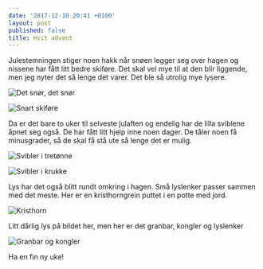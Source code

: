```yaml
---
date: '2017-12-10 20:41 +0100'
layout: post
published: false
title: Hvit advent
---
```


Julestemningen stiger noen hakk når snøen legger seg over hagen og nissene har fått litt bedre skiføre. Det skal vel mye til at den blir liggende, men jeg nyter det så lenge det varer.  Det ble så utrolig mye lysere.

![Det snør, det snør]({{site.baseurl}}/assets/img/_MG_0706.JPG)

![Snart skiføre]({{site.baseurl}}/assets/img/_MG_0721.JPG)

Da er det bare to uker til selveste julaften og endelig har de lilla sviblene åpnet seg også. De har fått litt hjelp inne noen dager. De tåler noen få minusgrader, så de skal få stå ute så lenge det er mulig. 

![Svibler i tretønne]({{site.baseurl}}/assets/img/_MG_0641.JPG)

![Svibler i krukke]({{site.baseurl}}/assets/img/_MG_0732.JPG)

Lys har det også blitt rundt omkring i hagen. Små lyslenker passer sammen med det meste. Her er en kristhorngrein puttet i en potte med jord.  

![Kristhorn]({{site.baseurl}}/assets/img/_MG_0650.JPG)

Litt dårlig lys på bildet her, men her er det granbar, kongler og lyslenker

![Granbar og kongler]({{site.baseurl}}/assets/img/_MG_0674.JPG)

Ha en fin ny uke!

